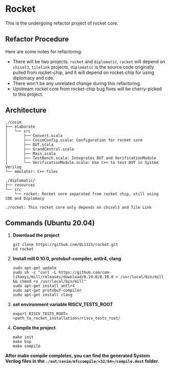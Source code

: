 # Rocket

This is the undergoing refactor project of rocket core.

## Refactor Procedure
Here are some notes for refactoring:  
- There will be two projects: `rocket` and `diplomatic`, `rocket` will depend on `chisel3`, `tilelink` projects, `diplomatic` is the source code originally pulled from rocket-chip, and it will depend on rocket-chip for using diplomacy and cde.  
- There won't be any unrelated change during this refactoring.  
- Upstream rocket core from rocket-chip bug fixes will be cherry-picked to this project.

## Architecture
```
./cosim
├── elaborate
│   └── src
│       ├── Convert.scala
│       ├── CosimConfig.scala: Configuration for rocket core
│       ├── DUT.scala
│       ├── GrandCentral.scala
│       ├── Main.scala
│       ├── TestBench.scala: Integrates DUT and VerificationModule
│       └── VerificationModule.scala: Use C++ to test DUT in System Verilog
└── emulator: C++ files

./diplomatic/
├── resources
└── src
    └── rocket: Rocket core separated from rocket chip, still using CDE and Diplomacy

./rocket: This rocket core only depends on chisel3 and Tile Link
```

## Commands (Ubuntu 20.04)
1. **Download the project**
    ```shell
    git clone https://github.com/QL1115/rocket.git
    cd rocket
    ```
2. **Install mill 0.10.0, protobuf-compiler, antlr4, clang**
    ```shell
    sudo apt-get update
    sudo sh -c "curl -L https://github.com/com-lihaoyi/mill/releases/download/0.10.0/0.10.0 > /usr/local/bin/mill && chmod +x /usr/local/bin/mill"
    sudo apt-get install antlr4
    sudo apt-get protobuf-compiler
    sudo apt-get install clang
    ```
3. **set environment variable RISCV_TESTS_ROOT**
    ```shell
    export RISCV_TESTS_ROOT=<path_to_rocket_installation>/riscv_tests_root/
    ```
4. **Compile the project**
    ```shell
    make init
    make bsp
    make compile
    ```
**After make compile completes, you can find the generated System Verilog files in the `./out/cosim/mfccompile/<32/64>/compile.dest` folder.**
